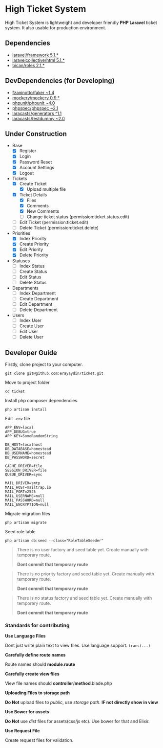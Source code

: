 # High Ticket System

High Ticket System is lightweight and developer friendly **PHP Laravel** ticket system. It also usable for production environment.

## Dependencies

- [laravel/framework 5.1.*](https://packagist.org/packages/laravel/framework)
- [laravelcollective/html 5.1.*](https://packagist.org/packages/laravelcollective/html)
- [bican/roles 2.1.*](https://packagist.org/packages/bican/roles)

## DevDependencies (for Developing)

- [fzaninotto/faker ~1.4](https://packagist.org/packages/fzaninotto/faker)
- [mockery/mockery 0.9.*](https://packagist.org/packages/mockery/mockery)
- [phpunit/phpunit ~4.0](https://packagist.org/packages/phpunit/phpunit)
- [phpspec/phpspec ~2.1](https://packagist.org/packages/phpspec/phpspec)
- [laracasts/generators ^1.1](https://packagist.org/packages/laracasts/generators)
- [laracasts/testdummy ~2.0](https://packagist.org/packages/laracasts/testdummy)

## Under Construction

- Base
  - [x] Register
  - [x] Login
  - [x] Password Reset
  - [x] Account Settings
  - [x] Logout
- Tickets
  - [x] Create Ticket
    - [x] Upload multiple file
  - [x] Ticket Details
    - [x] Files
    - [x] Comments
    - [x] New Comments
    - [ ] Change ticket status (permission:ticket.status.edit)
  - [ ] Edit Ticket (permission:ticket.edit)
  - [ ] Delete Ticket (permission:ticket.delete)
- Priorities
  - [x] Index Priority
  - [x] Create Priority
  - [x] Edit Priority
  - [x] Delete Priority
- Statuses
  - [ ] Index Status
  - [ ] Create Status
  - [ ] Edit Status
  - [ ] Delete Status
- Departments
  - [ ] Index Department
  - [ ] Create Department
  - [ ] Edit Department
  - [ ] Delete Department
- Users
  - [ ] Index User
  - [ ] Create User
  - [ ] Edit User
  - [ ] Delete User

## Developer Guide

Firstly, clone project to your computer.

```
git clone git@github.com:erayaydin/ticket.git
```

Move to project folder

```
cd ticket
```

Install php composer dependencies.

```
php artisan install
```

Edit `.env` file

```
APP_ENV=local
APP_DEBUG=true
APP_KEY=SomeRandomString

DB_HOST=localhost
DB_DATABASE=homestead
DB_USERNAME=homestead
DB_PASSWORD=secret

CACHE_DRIVER=file
SESSION_DRIVER=file
QUEUE_DRIVER=sync

MAIL_DRIVER=smtp
MAIL_HOST=mailtrap.io
MAIL_PORT=2525
MAIL_USERNAME=null
MAIL_PASSWORD=null
MAIL_ENCRYPTION=null
```

Migrate migration files

```
php artisan migrate
```

Seed role table

```
php artisan db:seed --class="RoleTableSeeder"
```

> There is no user factory and seed table yet. Create manually with temporary route.
> 
> **Dont commit that temporary route**

> There is no priority factory and seed table yet. Create manually with temporary route.
> 
> **Dont commit that temporary route**

> There is no status factory and seed table yet. Create manually with temporary route.
>
> **Dont commit that temporary route**

### Standards for contributing

**Use Language Files**

Dont just write plain text to view files. Use language support. `trans(...)`

**Carefully define route names**

Route names should **module**.**route**

**Carefully create view files**

View file names should **controller**/**method**.blade.php

**Uploading Files to storage path**

**Do Not** upload files to *public*, use *storage path*. **IF not directly show in view**

**Use Bower for assets**

**Do Not** use *dist* files for assets(css/js etc). Use bower for that and Elixir.

**Use Request File**

Create request files for validation.